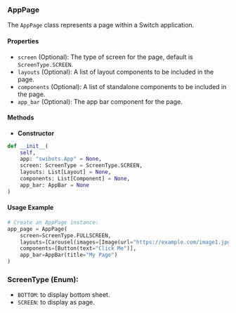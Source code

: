 ### AppPage

The `AppPage` class represents a page within a Switch application.

#### Properties

- `screen` (Optional): The type of screen for the page, default is `ScreenType.SCREEN`.
- `layouts` (Optional): A list of layout components to be included in the page.
- `components` (Optional): A list of standalone components to be included in the page.
- `app_bar` (Optional): The app bar component for the page.

#### Methods

- **Constructor**

```python
def __init__(
    self,
    app: "swibots.App" = None,
    screen: ScreenType = ScreenType.SCREEN,
    layouts: List[Layout] = None,
    components: List[Component] = None,
    app_bar: AppBar = None
)
```

#### Usage Example

```python
# Create an AppPage instance:
app_page = AppPage(
    screen=ScreenType.FULLSCREEN,
    layouts=[Carousel(images=[Image(url="https://example.com/image1.jpg")])],
    components=[Button(text="Click Me")],
    app_bar=AppBar(title="My Page")
)
```

### ScreenType (Enum):
- `BOTTOM`: to display bottom sheet.
- `SCREEN`: to display as page.